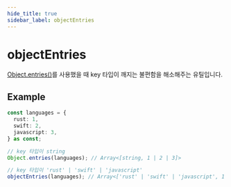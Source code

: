 ```yaml
---
hide_title: true
sidebar_label: objectEntries
---
```


# objectEntries

[Object.entries()](https://developer.mozilla.org/ko/docs/Web/JavaScript/Reference/Global_Objects/Object/entries)를 사용했을 때 key 타입이 깨지는 불편함을 해소해주는 유틸입니다.

## Example

```typescript
const languages = {
  rust: 1,
  swift: 2,
  javascript: 3,
} as const;

// key 타입이 string
Object.entries(languages); // Array<[string, 1 | 2 | 3]>

// key 타입이 'rust' | 'swift' | 'javascript'
objectEntries(languages); // Array<['rust' | 'swift' | 'javascript', 1 | 2 | 3]>
```
